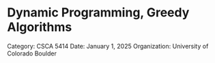 # Dynamic Programming, Greedy Algorithms

Category: CSCA 5414
Date: January 1, 2025
Organization: University of Colorado Boulder